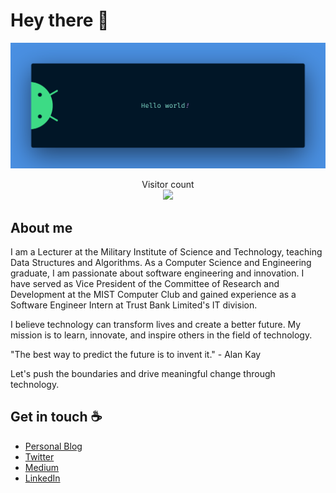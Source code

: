 # Hey there :wave:

<img src="https://raw.githubusercontent.com/saifurrahman1701/saifurrahman1701/master/resources/banner.png" alt="Hello world">

<p align="center"> 
  Visitor count<br>
  <img src="https://profile-counter.glitch.me/saifurrahman1701/count.svg" />
</p>

## About me

I am a Lecturer at the Military Institute of Science and Technology, teaching Data Structures and Algorithms. As a Computer Science and Engineering graduate, I am passionate about software engineering and innovation. I have served as Vice President of the Committee of Research and Development at the MIST Computer Club and gained experience as a Software Engineer Intern at Trust Bank Limited's IT division.

I believe technology can transform lives and create a better future. My mission is to learn, innovate, and inspire others in the field of technology.

"The best way to predict the future is to invent it." - Alan Kay

Let's push the boundaries and drive meaningful change through technology.

## Get in touch :coffee:

- [Personal Blog](https://sagarviradiya.dev)
- [Twitter](https://twitter.com/viradiya_sagar)
- [Medium](https://medium.com/@sagarviradiya)
- [LinkedIn](https://www.linkedin.com/in/sagarviradiya)
